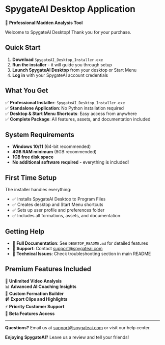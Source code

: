 # SpygateAI Desktop Application

🏈 **Professional Madden Analysis Tool**

Welcome to SpygateAI Desktop! Thank you for your purchase.

## Quick Start

1. **Download** `SpygateAI_Desktop_Installer.exe`
2. **Run the installer** - it will guide you through setup
3. **Launch SpygateAI Desktop** from your desktop or Start Menu
4. **Log in** with your SpygateAI account credentials

## What You Get

✅ **Professional Installer**: `SpygateAI_Desktop_Installer.exe`  
✅ **Standalone Application**: No Python installation required  
✅ **Desktop & Start Menu Shortcuts**: Easy access from anywhere  
✅ **Complete Package**: All features, assets, and documentation included

## System Requirements

- **Windows 10/11** (64-bit recommended)
- **4GB RAM minimum** (8GB recommended)
- **1GB free disk space**
- **No additional software required** - everything is included!

## First Time Setup

The installer handles everything:

- ✅ Installs SpygateAI Desktop to Program Files
- ✅ Creates desktop and Start Menu shortcuts
- ✅ Sets up user profile and preferences folder
- ✅ Includes all formations, assets, and documentation

## Getting Help

- 📖 **Full Documentation**: See `DESKTOP_README.md` for detailed features
- 💬 **Support**: Contact support@spygateai.com
- 🔧 **Technical Issues**: Check troubleshooting section in main README

## Premium Features Included

🎯 **Unlimited Video Analysis**  
📊 **Advanced AI Coaching Insights**  
🏈 **Custom Formation Builder**  
📹 **Export Clips and Highlights**  
⚡ **Priority Customer Support**  
🚀 **Beta Features Access**

---

**Questions?** Email us at support@spygateai.com or visit our help center.

**Enjoying SpygateAI?** Leave us a review and tell your friends!
